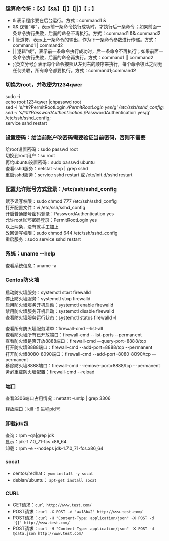 ### 运算命令符：【&】【&&】【|】【||】【；】   
- &  表示程序要在后台运行。方式：command1 &
- &&  逻辑“与”，表示前一条命令执行成功时，才执行后一条命令；如果前面一条命令执行失败，后面的命令不再执行。方式：command1 && command2
- |  管道符，表示上一条命令的输出，作为下一条命令参数进行传递。方式：command1 | command2
- ||  逻辑“或”，表示前一条命令执行成功时，后一条命令不再执行；如果前面一条命令执行失败，后面的命令再执行。方式：command1 || command2
- ;(英文分号;)  表示每个命令按照从左到右的顺序来执行，每个命令彼此之间无任何关联，所有命令都要执行。方式：command1;command2

### 切换为root，并改密为1234qwer

sudo -i  
echo root:1234qwer |chpasswd root  
sed -i 's/^#\?PermitRootLogin.*/PermitRootLogin yes/g' /etc/ssh/sshd_config;  
sed -i 's/^#\?PasswordAuthentication.*/PasswordAuthentication yes/g' /etc/ssh/sshd_config;  
service sshd restart  

### 设置密码：给当前账户改密码需要验证当前密码，否则不需要
给root设置密码：sudo passwd root  
切换到root用户：su root  
再给ubuntu设置密码：sudo passwd ubuntu  
查看sshd服务：netstat -anp | grep sshd  
重启sshd服务：service sshd restart 或 /etc/init.d/sshd restart  

### 配置允许账号方式登录：/etc/ssh/sshd_config
赋予读写权限：sudo chmod 777 /etc/ssh/sshd_config  
打开配置文件：vi /etc/ssh/sshd_config  
开启普通账号密码登录：PasswordAuthentication yes  
允许root账号密码登录：PermitRootLogin yes  
以上两条，没有就手工加上  
改回读写权限：sudo chmod 644 /etc/ssh/sshd_config  
重启服务：sudo service sshd restart  


### 系统：uname --help
查看系统信息：uname -a


### Centos防火墙

启动防火墙服务：systemctl start firewalld  
停止防火墙服务：systemctl stop firewalld  
启用防火墙服务开机启动：systemctl enable firewalld  
禁用防火墙服务开机启动：systemctl disable firewalld  
查看防火墙服务运行状态：systemctl status firewalld -l  

查看所有防火墙服务清单：firewall-cmd --list-all  
查看防火墙所有已开放端口：firewall-cmd --list-ports --permanent  
查看防火墙是否开放8888端口：firewall-cmd --query-port=8888/tcp  
打开防火墙8888端口：firewall-cmd --add-port=8888/tcp --permanent  
打开防火墙8080-8090端口：firewall-cmd --add-port=8080-8090/tcp --permanent  
移除防火墙8888端口：firewall-cmd --remove-port=8888/tcp --permanent  
务必重载防火墙配置：firewall-cmd --reload  

### 端口
查看3306端口占用情况：netstat -untlp | grep 3306  

释放端口：kill -9 进程pid号

### 卸载jdk包
查询：rpm -qa|grep jdk  
显示：jdk-1.7.0_71-fcs.x86_64  
卸载：rpm -e --nodeps jdk-1.7.0_71-fcs.x86_64  

### socat

- centos/redhat：
``` yum install -y socat ```
- debian/ubuntu：
``` apt-get install socat ```

### CURL
- GET请求：`curl http://www.test.com/`
- POST请求：`curl -X POST -d 'a=1&b=2' http://www.test.com/`
- POST请求：`curl -H "Content-Type: application/json" -X POST -d '{}' http://www.test.com/`
- POST请求：`curl -H "Content-Type: application/json" -X POST -d @data.json http://www.test.com/`
